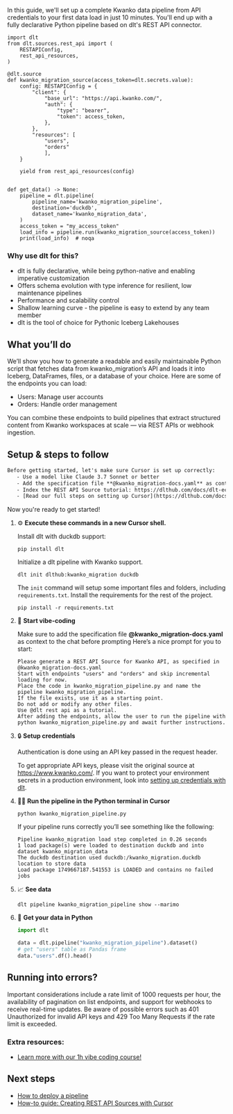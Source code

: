 In this guide, we'll set up a complete Kwanko data pipeline from API credentials to your first data load in just 10 minutes. You'll end up with a fully declarative Python pipeline based on dlt's REST API connector.

```python-outcome
import dlt
from dlt.sources.rest_api import (
    RESTAPIConfig,
    rest_api_resources,
)

@dlt.source
def kwanko_migration_source(access_token=dlt.secrets.value):
    config: RESTAPIConfig = {
        "client": {
            "base_url": "https://api.kwanko.com/",
            "auth": {
                "type": "bearer",
                "token": access_token,
            },
        },
        "resources": [
            "users",
            "orders"
            ],
    }

    yield from rest_api_resources(config)


def get_data() -> None:
    pipeline = dlt.pipeline(
        pipeline_name='kwanko_migration_pipeline',
        destination='duckdb',
        dataset_name='kwanko_migration_data', 
    )
    access_token = "my_access_token"
    load_info = pipeline.run(kwanko_migration_source(access_token))
    print(load_info)  # noqa
```

### Why use dlt for this?

- dlt is fully declarative, while being python-native and enabling imperative customization
- Offers schema evolution with type inference for resilient, low maintenance pipelines
- Performance and scalability control
- Shallow learning curve - the pipeline is easy to extend by any team member
- dlt is the tool of choice for Pythonic Iceberg Lakehouses

## What you’ll do

We’ll show you how to generate a readable and easily maintainable Python script that fetches data from kwanko_migration’s API and loads it into Iceberg, DataFrames, files, or a database of your choice. Here are some of the endpoints you can load:

- Users: Manage user accounts
- Orders: Handle order management

You can combine these endpoints to build pipelines that extract structured content from Kwanko workspaces at scale — via REST APIs or webhook ingestion.

## Setup & steps to follow

```default
Before getting started, let's make sure Cursor is set up correctly:
   - Use a model like Claude 3.7 Sonnet or better
   - Add the specification file **@kwanko_migration-docs.yaml** as context
   - Index the REST API Source tutorial: https://dlthub.com/docs/dlt-ecosystem/verified-sources/rest_api/ and add it to context as **@dlt rest api**
   - [Read our full steps on setting up Cursor](https://dlthub.com/docs/dlt-ecosystem/llm-tooling/cursor-restapi#23-configuring-cursor-with-documentation)
```

Now you're ready to get started! 

1. ⚙️ **Execute these commands in a new Cursor shell.**
    
    Install dlt with duckdb support:
    ```shell
    pip install dlt
    ```

    Initialize a dlt pipeline with Kwanko support.
    ```shell
    dlt init dlthub:kwanko_migration duckdb
    ```

    The `init` command will setup some important files and folders, including `requirements.txt`. Install the requirements for the rest of the project.
    ```shell
    pip install -r requirements.txt
    ```
    
2. 🤠 **Start vibe-coding**
    
    Make sure to add the specification file **@kwanko_migration-docs.yaml** as context to the chat before prompting
    Here’s a nice prompt for you to start: 
    
    ```prompt
    Please generate a REST API Source for Kwanko API, as specified in @kwanko_migration-docs.yaml 
    Start with endpoints "users" and "orders" and skip incremental loading for now. 
    Place the code in kwanko_migration_pipeline.py and name the pipeline kwanko_migration_pipeline. 
    If the file exists, use it as a starting point. 
    Do not add or modify any other files. 
    Use @dlt rest api as a tutorial. 
    After adding the endpoints, allow the user to run the pipeline with python kwanko_migration_pipeline.py and await further instructions.
    ```

    
3. 🔒 **Setup credentials** 
    
    Authentication is done using an API key passed in the request header.
    
    To get appropriate API keys, please visit the original source at https://www.kwanko.com/.
    If you want to protect your environment secrets in a production environment, look into [setting up credentials with dlt](https://dlthub.com/docs/walkthroughs/add_credentials).
    
4. 🏃‍♀️ **Run the pipeline in the Python terminal in Cursor**
    
    ```shell
    python kwanko_migration_pipeline.py
    ```
    
    If your pipeline runs correctly you’ll see something like the following:
    
    ```shell
    Pipeline kwanko_migration load step completed in 0.26 seconds
    1 load package(s) were loaded to destination duckdb and into dataset kwanko_migration_data
    The duckdb destination used duckdb:/kwanko_migration.duckdb location to store data
    Load package 1749667187.541553 is LOADED and contains no failed jobs
    ```
    
5. 📈 **See data**
    
    ```shell
    dlt pipeline kwanko_migration_pipeline show --marimo
    ```
    
6. 🐍 **Get your data in Python**
    
    ```python
    import dlt

   data = dlt.pipeline("kwanko_migration_pipeline").dataset()
   # get "users" table as Pandas frame
   data."users".df().head()
    ```

## Running into errors?

Important considerations include a rate limit of 1000 requests per hour, the availability of pagination on list endpoints, and support for webhooks to receive real-time updates. Be aware of possible errors such as 401 Unauthorized for invalid API keys and 429 Too Many Requests if the rate limit is exceeded.

### Extra resources:

- [Learn more with our 1h vibe coding course!](https://www.youtube.com/watch?v=GGid70rnJuM)

## Next steps

- [How to deploy a pipeline](https://dlthub.com/docs/walkthroughs/deploy-a-pipeline)
- [How-to guide: Creating REST API Sources with Cursor](https://dlthub.com/docs/dlt-ecosystem/llm-tooling/cursor-restapi)